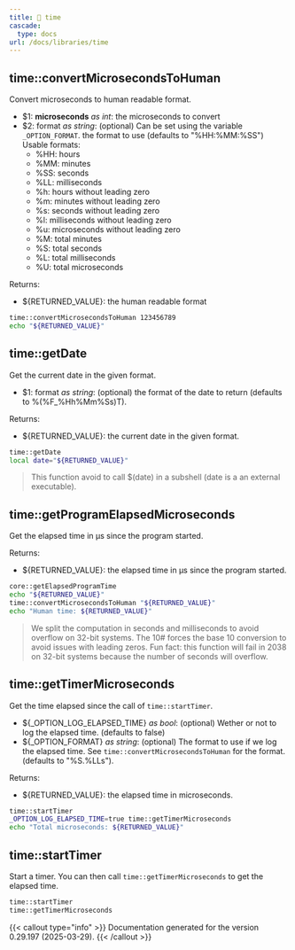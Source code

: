 ```yaml
---
title: 📂 time
cascade:
  type: docs
url: /docs/libraries/time
---
```


## time::convertMicrosecondsToHuman

Convert microseconds to human readable format.

- $1: **microseconds** _as int_:
      the microseconds to convert
- $2: format _as string_:
     (optional) Can be set using the variable `_OPTION_FORMAT`.
     the format to use (defaults to "%HH:%MM:%SS")
     Usable formats:
     - %HH: hours
     - %MM: minutes
     - %SS: seconds
     - %LL: milliseconds
     - %h: hours without leading zero
     - %m: minutes without leading zero
     - %s: seconds without leading zero
     - %l: milliseconds without leading zero
     - %u: microseconds without leading zero
     - %M: total minutes
     - %S: total seconds
     - %L: total milliseconds
     - %U: total microseconds

Returns:

- ${RETURNED_VALUE}: the human readable format

```bash
time::convertMicrosecondsToHuman 123456789
echo "${RETURNED_VALUE}"
```

## time::getDate

Get the current date in the given format.

- $1: format _as string_:
      (optional) the format of the date to return
      (defaults to %(%F_%Hh%Mm%Ss)T).

Returns:

- ${RETURNED_VALUE}: the current date in the given format.

```bash
time::getDate
local date="${RETURNED_VALUE}"
```

> This function avoid to call $(date) in a subshell (date is a an external executable).

## time::getProgramElapsedMicroseconds

Get the elapsed time in µs since the program started.

Returns:

- ${RETURNED_VALUE}: the elapsed time in µs since the program started.

```bash
core::getElapsedProgramTime
echo "${RETURNED_VALUE}"
time::convertMicrosecondsToHuman "${RETURNED_VALUE}"
echo "Human time: ${RETURNED_VALUE}"
```

> We split the computation in seconds and milliseconds to avoid overflow on 32-bit systems.
> The 10# forces the base 10 conversion to avoid issues with leading zeros.
> Fun fact: this function will fail in 2038 on 32-bit systems because the number of seconds will overflow.

## time::getTimerMicroseconds

Get the time elapsed since the call of `time::startTimer`.

- ${_OPTION_LOG_ELAPSED_TIME} _as bool_:
     (optional) Wether or not to log the elapsed time.
     (defaults to false)
- ${_OPTION_FORMAT} _as string_:
     (optional) The format to use if we log the elapsed time.
     See `time::convertMicrosecondsToHuman` for the format.
     (defaults to "%S.%LLs").

Returns:

- ${RETURNED_VALUE}: the elapsed time in microseconds.

```bash
time::startTimer
_OPTION_LOG_ELAPSED_TIME=true time::getTimerMicroseconds
echo "Total microseconds: ${RETURNED_VALUE}"
```

## time::startTimer

Start a timer. You can then call `time::getTimerMicroseconds` to get the elapsed time.

```bash
time::startTimer
time::getTimerMicroseconds
```

{{< callout type="info" >}}
Documentation generated for the version 0.29.197 (2025-03-29).
{{< /callout >}}
